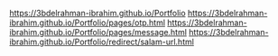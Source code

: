 https://3bdelrahman-ibrahim.github.io/Portfolio
https://3bdelrahman-ibrahim.github.io/Portfolio/pages/otp.html
https://3bdelrahman-ibrahim.github.io/Portfolio/pages/message.html
https://3bdelrahman-ibrahim.github.io/Portfolio/redirect/salam-url.html
